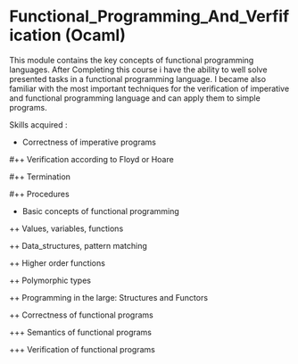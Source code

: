 # Functional_Programming_And_Verfification (Ocaml)

This module contains the key concepts of functional programming languages. After Completing this course i have the ability to well solve presented tasks in a functional programming language. I became also familiar with the most important techniques for the verification of imperative and functional programming language and can apply them to simple programs.

Skills acquired :

- Correctness of imperative programs

#++ Verification according to Floyd or Hoare

#++ Termination

#++ Procedures


  
- Basic concepts of functional programming

++ Values, variables, functions

++ Data_structures, pattern matching

++ Higher order functions

++ Polymorphic types

++ Programming in the large: Structures and Functors

++ Correctness of functional programs

+++ Semantics of functional programs

+++ Verification of functional programs
